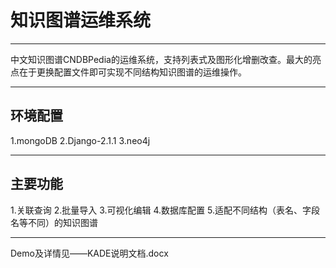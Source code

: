 ﻿# 知识图谱运维系统



---
中文知识图谱CNDBPedia的运维系统，支持列表式及图形化增删改查。最大的亮点在于更换配置文件即可实现不同结构知识图谱的运维操作。


----------
## 环境配置 ##
1.mongoDB
2.Django-2.1.1
3.neo4j


----------


## 主要功能 ##
1.关联查询
2.批量导入
3.可视化编辑
4.数据库配置
5.适配不同结构（表名、字段名等不同）的知识图谱


----------
Demo及详情见——KADE说明文档.docx



